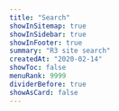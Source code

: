 ```yaml
---
title: "Search"
showInSitemap: true
showInSidebar: true
showInFooter: true
summary: "R3 site search"
createdAt: "2020-02-14"
showToc: false
menuRank: 9999
dividerBefore: true
showAsCard: false
---
```


<Search :resultLimit="1000" :resultAsNav="false" :focus="true"></Search>
